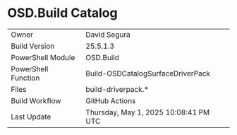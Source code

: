 ﻿# OSD.Build Catalog

| | |
|-|-|
| Owner | David Segura |
| Build Version | 25.5.1.3 |
| PowerShell Module | OSD.Build |
| PowerShell Function | Build-OSDCatalogSurfaceDriverPack |
| Files | build-driverpack.* |
| Build Workflow | GitHub Actions |
| Last Update | Thursday, May 1, 2025 10:08:41 PM UTC |
